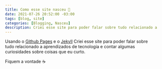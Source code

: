 ```yaml
---
title: Como esse site nasceu 👶
date: 2021-07-26 20:52:00 -03:00
tags: [blog, site]
categories: [Blogging, Nasceu]
description: Criei esse site para poder falar sobre tudo relacionado a aprendizados de tecnologia e contar algumas curiosidades sobre coisas que eu curto.
---
```


Usando o [Github Pages](https://pages.github.com/) e o [Jekyll](https://jekyllrb.com/) Criei esse site para poder falar sobre tudo relacionado a aprendizados de tecnologia e contar algumas curiosidades sobre coisas que eu curto.

Fiquem a vontade ☕